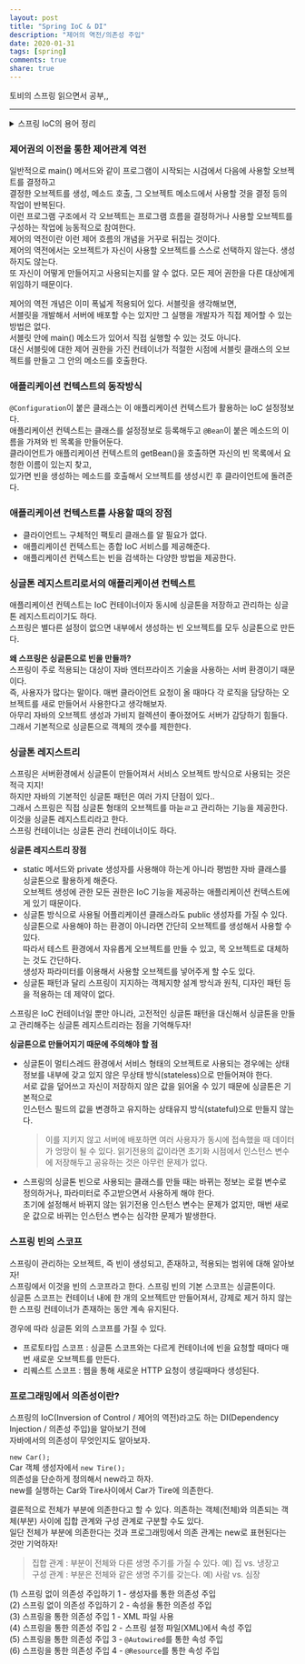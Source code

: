 ```yaml
---
layout: post
title: "Spring IoC & DI"  
description: "제어의 역전/의존성 주입"
date: 2020-01-31
tags: [spring]
comments: true
share: true
---
```


토비의 스프링 읽으면서 공부,, 

---
 
<details>  
<summary>스프링 IoC의 용어 정리</summary>  
<div markdown="1"> 
   
- 빈(bean)  
빈 또는 빈 오브젝트는 스프링이 IoC 방식으로 관리하는 오브젝트라는 뜻이다. 관리되는 오브젝트라고 부르기도 한다.    
스프링을 사용하는 애플리케이션에서 만들어지는 모든 오브젝트가 다 빈은 아니다.    
그중에서 스프링이 직접 생성과 제어를 담당하는 오브젝트만을 빈이라고 부른다.   

- 빈 팩토리(bean factory)  
스프링의 IoC를 담당하는 핵심 컨테이너를 가리킨다. 빈을 등록, 생성, 조회, 돌려주는 등의 부가적인 빈을 관리하는 기능을 담당한다.   
보통은 이 빈 팩토리를 바로 사용하지 않고 이를 확장한 애플리케이션 컨텍스트를 이용한다.   
BeanFactory라고 붙여쓰면 빈 팩토리가 구현하고 있는 가장 기본적인 인터페이스의 이름이 된다. 이 인터페이스에 getBean()과 같은 메소드가 정의되어 있다.   

- 애플리케이션 컨텍스트(application context)  
빈 팩토리를 확장한 IoC 컨테이너이다. 빈을 등록하고 관리하는 기본적인 기능은 빈 팩토리와 동일하다.   
ApplicationContext라고 적으면 애플리케이션 컨텍스트가 구현해야 하는 기본 인터페이스를 가리키는 것이다.   
ApplicationContext는 BeanFactory를 상속한다.   

- 설정정보/설정 메타정보(configuration metadata)   
스프링의 설정정보란 애플리케이션 컨텍스트 또는 빈 팩토리가 IoC를 적용하기 위해 사용하는 메타정보를 말한다.   
설정정보는 보통 IoC 컨테이너에 의해 관리되는 애플리케이션 오브젝트를 생성하고 구성할 때 사용된다.   

- 컨테이너 또는 IoC 컨테이너   
IoC 방식으로 빈을 관리한다는 의미에서 애플리케이션 컨텍스트나 빈 팩토리를 컨테이너 또는 IoC 컨테이너라고도 한다.   

- 스프링 프레임워크   
스프링 프레임워크는 IoC 컨테이너, 애플리케이션 컨텍스트를 포함해서 스프링이 제공하는 모든 기능을 통틀어 말할 때 주로 사용한다.    
그냥 스프링이라고 줄여서 말하기도 한다.          

</div>  
</details> 

### 제어권의 이전을 통한 제어관계 역전    
일반적으로 main() 메서드와 같이 프로그램이 시작되는 시검에서 다음에 사용할 오브젝트를 결정하고   
결정한 오브젝트를 생성, 메소드 호출, 그 오브젝트 메소드에서 사용할 것을 결정 등의 작업이 반복된다.    
이런 프로그램 구조에서 각 오브젝트는 프로그램 흐름을 결정하거나 사용할 오브젝트를 구성하는 작업에 능동적으로 참여한다.   
제어의 역전이란 이런 제어 흐름의 개념을 거꾸로 뒤집는 것이다.   
제어의 역전에서는 오브젝트가 자신이 사용할 오브젝트를 스스로 선택하지 않는다. 생성하지도 않는다.   
또 자신이 어떻게 만들어지고 사용되는지를 알 수 없다. 모든 제어 권한을 다른 대상에게 위임하기 때문이다.   

제어의 역전 개념은 이미 폭넓게 적용되어 있다. 서블릿을 생각해보면,   
서블릿을 개발해서 서버에 배포할 수는 있지만 그 실행을 개발자가 직접 제어할 수 있는 방법은 없다.   
서블릿 안에 main() 메소드가 있어서 직접 실행할 수 있는 것도 아니다.   
대신 서블릿에 대한 제어 권한을 가진 컨테이너가 적절한 시점에 서블릿 클래스의 오브젝트를 만들고 그 안의 메소드를 호출한다.   

### 애플리케이션 컨텍스트의 동작방식     
```@Configuration```이 붙은 클래스는 이 애플리케이션 컨텍스트가 활용하는 IoC 설정정보다.   
애플리케이션 컨텍스트는 클래스를 설정정보로 등록해두고 ```@Bean```이 붙은 메소드의 이름을 가져와 빈 목록을 만들어둔다.   
클라이언트가 애플리케이션 컨텍스트의 getBean()을 호출하면 자신의 빈 목록에서 요청한 이름이 있는지 찾고,  
있가면 빈을 생성하는 메소드를 호출해서 오브젝트를 생성시킨 후 클라이언트에 돌려준다.   

### 애플리케이션 컨텍스트를 사용할 때의 장점   
- 클라이언트느 구체적인 팩토리 클래스를 알 필요가 없다.   
- 애플리케이션 컨텍스트는 종합 IoC 서비스를 제공해준다.   
- 애플리케이션 컨텍스트는 빈을 검색하는 다양한 방법을 제공한다.   

### 싱글톤 레지스트리로서의 애플리케이션 컨텍스트    
애플리케이션 컨텍스트는 IoC 컨테이너이자 동시에 싱글톤을 저장하고 관리하는 싱글톤 레지스트리이기도 하다.   
스프링은 별다른 설정이 없으면 내부에서 생성하는 빈 오브젝트를 모두 싱글톤으로 만든다.    

**왜 스프링은 싱글톤으로 빈을 만들까?**          
스프링이 주로 적용되는 대상이 자바 엔터프라이즈 기술을 사용하는 서버 환경이기 때문이다.   
즉, 사용자가 많다는 말이다. 매번 클라이언트 요청이 올 때마다 각 로직을 담당하는 오브젝트를 새로 만들어서 사용한다고 생각해보자.   
아무리 자바의 오브젝트 생성과 가비지 컬렉션이 좋아졌어도 서버가 감당하기 힘들다.   
그래서 기본적으로 싱글톤으로 객체의 갯수를 제한한다.  

### 싱글톤 레지스트리   
스프링은 서버환경에서 싱글톤이 만들어져서 서비스 오브젝트 방식으로 사용되는 것은 적극 지지!   
하지만 자바의 기본적인 싱글톤 패턴은 여러 가지 단점이 있다..  
그래서 스프링은 직접 싱글톤 형태의 오브젝트를 마늗ㄹ고 관리하는 기능을 제공한다. 이것을 싱글톤 레지스트리라고 한다.   
스프링 컨테이너는 싱글톤 관리 컨테이너이도 하다.    

**싱글톤 레지스트리 장점**  
- static 메서드와 private 생성자를 사용해야 하는게 아니라 평범한 자바 클래스를 싱글톤으로 활용하게 해준다.     
  오브젝트 생성에 관한 모든 권한은 IoC 기능을 제공하는 애플리케이션 컨텍스트에게 있기 때문이다.   
- 싱글톤 방식으로 사용될 어플리케이션 클래스라도 public 생성자를 가질 수 있다.   
  싱글톤으로 사용해야 하는 환경이 아니라면 간단히 오브젝트를 생성해서 사용할 수 있다.     
  따라서 테스트 환경에서 자유롭게 오브젝트를 만들 수 있고, 목 오브젝트로 대체하는 것도 간단하다.    
  생성자 파라미터를 이용해서 사용할 오브젝트를 넣어주게 할 수도 있다.     
- 싱글톤 패턴과 달리 스프링이 지지하는 객체지향 설계 방식과 원칙, 디자인 패턴 등을 적용하는 데 제약이 없다.   

스프링은 IoC 컨테이너일 뿐만 아니라, 
고전적인 싱글톤 패턴을 대신해서 싱글톤을 만들고 관리해주는 싱글톤 레지스트리라는 점을 기억해두자!  

**싱글톤으로 만들어지기 때문에 주의해야 할 점**  
- 싱글톤이 멀티스레드 환경에서 서비스 형태의 오브젝트로 사용되는 경우에는 상태정보를 내부에 갖고 있지 않은 
  무상태 방식(stateless)으로 만들어져야 한다.       
  서로 값을 덮어쓰고 자신이 저장하지 않은 값을 읽어올 수 있기 때문에 싱글톤은 기본적으로   
  인스턴스 필드의 값을 변경하고 유지하는 상태유지 방식(stateful)으로 만들지 않는다.      
  > 이를 지키지 않고 서버에 배포하면 여러 사용자가 동시에 접속했을 때 데이터가 엉망이 될 수 있다. 
  > 읽기전용의 값이라면 초기화 시점에서 인스턴스 변수에 저장해두고 공유하는 것은 아무런 문제가 없다. 
- 스프링의 싱글톤 빈으로 사용되는 클래스를 만들 때는 바뀌는 정보는 로컬 변수로 정의하거나, 파라미터로 주고받으면서 사용하게 해야 한다.   
  초기에 설정해서 바뀌지 않는 읽기전용 인스턴스 변수는 문제가 없지만, 매번 새로운 값으로 바뀌는 인스턴스 변수는 심각한 문제가 발생한다.   

### 스프링 빈의 스코프   
스프링이 관리하는 오브젝트, 즉 빈이 생성되고, 존재하고, 적용되는 범위에 대해 알아보자!   
스프링에서 이것을 빈의 스코프라고 한다. 스프링 빈의 기본 스코프는 싱글톤이다.    
싱글톤 스코프는 컨테이너 내에 한 개의 오브젝트만 만들어져서, 강제로 제거 하지 않는 한 스프링 컨테이너가 존재하는 동안 계속 유지된다.     

경우에 따라 싱글톤 외의 스코프를 가질 수 있다.   
- 프로토타입 스코프 : 싱글톤 스코프와는 다르게 컨테이너에 빈을 요청할 때마다 매번 새로운 오브젝트를 만든다.    
- 리퀘스트 스코프 : 웹을 통해 새로운 HTTP 요청이 생길때마다 생성된다.   

### 프로그래밍에서 의존성이란?   
스프링의 IoC(Inversion of Control / 제어의 역전)라고도 하는 DI(Dependency Injection / 의존성 주입)을 알아보기 전에   
자바에서의 의존성이 무엇인지도 알아보자.   

```new Car();```  
Car 객체 생성자에서 ```new Tire();```     
의존성을 단순하게 정의해서 new라고 하자.      
new를 실행하는 Car와 Tire사이에서 Car가 Tire에 의존한다.      

결론적으로 전체가 부분에 의존한다고 할 수 있다. 
의존하는 객체(전체)와 의존되는 객체(부분) 사이에 집합 관계와 구성 관계로 구분할 수도 있다.   
일단 전체가 부분에 의존한다는 것과 프로그래밍에서 의존 관계는 new로 표현된다는 것만 기억하자!
> 집합 관계 : 부분이 전체와 다른 생명 주기를 가질 수 있다. 예) 집 vs. 냉장고   
> 구성 관계 : 부분은 전체와 같은 생명 주기를 갖는다. 예) 사람 vs. 심장   

(1) 스프링 없이 의존성 주입하기 1 - 생성자를 통한 의존성 주입    
(2) 스프링 없이 의존성 주입하기 2 - 속성을 통한 의존성 주입    
(3) 스프링을 통한 의존성 주입 1 - XML 파일 사용    
(4) 스프링을 통한 의존성 주입 2 - 스프링 설정 파일(XML)에서 속성 주입    
(5) 스프링을 통한 의존성 주입 3 - ```@Autowired```를 통한 속성 주입    
(6) 스프링을 통한 의존성 주입 4 - ```@Resource```를 통한 속성 주입        

